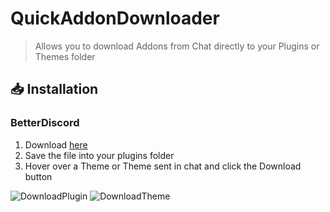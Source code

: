 # QuickAddonDownloader
> Allows you to download Addons from Chat directly to your Plugins or Themes folder

## 📥 Installation

### BetterDiscord

1. Download [here](https://hypeddomi.github.io/BetterDiscordStuff/Plugins/QuickAddonDownloader/QuickAddonDownloader.plugin.js)
2. Save the file into your plugins folder
3. Hover over a Theme or Theme sent in chat and click the Download button

![DownloadPlugin](https://raw.githubusercontent.com/HypedDomi/BetterDiscordStuff/main/QuickAddonDownloader/images/DownloadPlugin.png)
![DownloadTheme](https://raw.githubusercontent.com/HypedDomi/BetterDiscordStuff/main/QuickAddonDownloader/images/DownloadTheme.png)